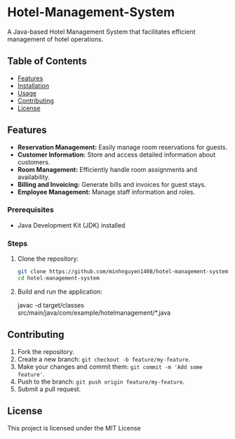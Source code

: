 # Hotel-Management-System

A Java-based Hotel Management System that facilitates efficient management of hotel operations.

## Table of Contents

- [Features](#features)
- [Installation](#installation)
- [Usage](#usage)
- [Contributing](#contributing)
- [License](#license)

## Features

- **Reservation Management:** Easily manage room reservations for guests.
- **Customer Information:** Store and access detailed information about customers.
- **Room Management:** Efficiently handle room assignments and availability.
- **Billing and Invoicing:** Generate bills and invoices for guest stays.
- **Employee Management:** Manage staff information and roles.

### Prerequisites

- Java Development Kit (JDK) installed

### Steps

1. Clone the repository:

    ```bash
    git clone https://github.com/minhnguyen1408/hotel-management-system.git
    cd hotel-management-system
    ```

2. Build and run the application:

    javac -d target/classes src/main/java/com/example/hotelmanagement/*.java

## Contributing

1. Fork the repository.
2. Create a new branch: `git checkout -b feature/my-feature`.
3. Make your changes and commit them: `git commit -m 'Add some feature'`.
4. Push to the branch: `git push origin feature/my-feature`.
5. Submit a pull request.

## License

This project is licensed under the MIT License

